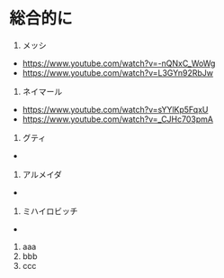 
# 総合的に

1. メッシ  
  -  https://www.youtube.com/watch?v=-nQNxC_WoWg  
  -  https://www.youtube.com/watch?v=L3GYn92RbJw  
1. ネイマール  
  - https://www.youtube.com/watch?v=sYYlKp5FqxU  
  - https://www.youtube.com/watch?v=_CJHc703pmA  
1. グティ  
  -   
1. アルメイダ  
  -   
1. ミハイロビッチ  
  -   
1. aaa  
1. bbb  
1. ccc  


